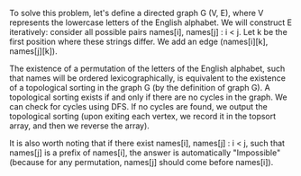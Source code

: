To solve this problem, let's define a directed graph G (V, E), where V represents the lowercase letters of the English alphabet. 
We will construct E iteratively: consider all possible pairs names[i], names[j] : i < j. Let k be the first position where these strings differ. We add an edge (names[i][k], names[j][k]).

The existence of a permutation of the letters of the English alphabet, such that names will be ordered lexicographically, is equivalent to the existence of a topological sorting in the graph G (by the definition of graph G). A topological sorting exists if and only if there are no cycles in the graph. We can check for cycles using DFS. If no cycles are found, we output the topological sorting (upon exiting each vertex, we record it in the topsort array, and then we reverse the array).

It is also worth noting that if there exist names[i], names[j] : i < j, such that names[j] is a prefix of names[i], the answer is automatically "Impossible" (because for any permutation, names[j] should come before names[i]).
